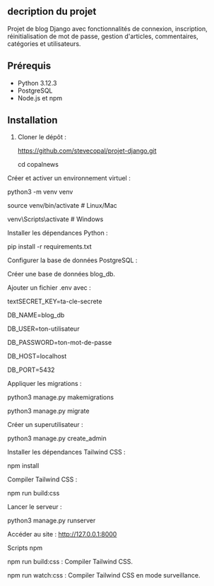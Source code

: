 ## decription du projet

Projet de blog Django avec fonctionnalités de connexion, inscription, réinitialisation de mot de passe, gestion d'articles, commentaires, catégories et utilisateurs.

## Prérequis
- Python 3.12.3
- PostgreSQL
- Node.js et npm

## Installation
1. Cloner le dépôt :

   https://github.com/stevecopal/projet-django.git

   cd copalnews

Créer et activer un environnement virtuel :

python3 -m venv venv

source venv/bin/activate  # Linux/Mac

venv\Scripts\activate  # Windows

Installer les dépendances Python :

pip install -r requirements.txt

Configurer la base de données PostgreSQL :

Créer une base de données blog_db.

Ajouter un fichier .env avec :

textSECRET_KEY=ta-cle-secrete

DB_NAME=blog_db

DB_USER=ton-utilisateur

DB_PASSWORD=ton-mot-de-passe

DB_HOST=localhost

DB_PORT=5432



Appliquer les migrations :

python3 manage.py makemigrations

python3 manage.py migrate

Créer un superutilisateur :

python3 manage.py create_admin

Installer les dépendances Tailwind CSS :

npm install

Compiler Tailwind CSS :

npm run build:css

Lancer le serveur :

python3 manage.py runserver

Accéder au site : http://127.0.0.1:8000

Scripts npm

npm run build:css : Compiler Tailwind CSS.

npm run watch:css : Compiler Tailwind CSS en mode surveillance.